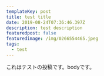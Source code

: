 ```yaml
---
templateKey: post
title: test title
date: 2019-08-24T07:36:46.397Z
description: test description
featuredpost: false
featuredimage: /img/0266554465.jpeg
tags:
  - test
---
```

これはテストの投稿です。bodyです。
